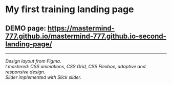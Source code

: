 # My first training landing page

## DEMO page: https://mastermind-777.github.io/mastermind-777.github.io-second-landing-page/  

---

*Design layout from Figma.*    
*I mastered: CSS animations, CSS Grid, CSS Flexbox, adaptive and responsive design.*    
*Slider implemented with Slick slider.*  
